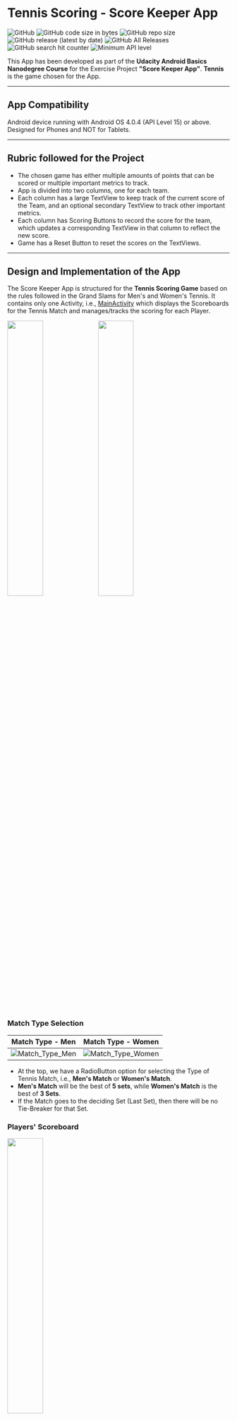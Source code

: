 # Tennis Scoring - Score Keeper App

![GitHub](https://img.shields.io/github/license/kaushiknsanji/Tennis_Score_Keeper_Udacity)  ![GitHub code size in bytes](https://img.shields.io/github/languages/code-size/kaushiknsanji/Tennis_Score_Keeper_Udacity)  ![GitHub repo size](https://img.shields.io/github/repo-size/kaushiknsanji/Tennis_Score_Keeper_Udacity)
![GitHub release (latest by date)](https://img.shields.io/github/v/release/kaushiknsanji/Tennis_Score_Keeper_Udacity)  ![GitHub All Releases](https://img.shields.io/github/downloads/kaushiknsanji/Tennis_Score_Keeper_Udacity/total) ![GitHub search hit counter](https://img.shields.io/github/search/kaushiknsanji/Tennis_Score_Keeper_Udacity/Score%20Keeper%20App) ![Minimum API level](https://img.shields.io/badge/API-15+-yellow)

This App has been developed as part of the **Udacity Android Basics Nanodegree Course** for the Exercise Project **"Score Keeper App"**. **Tennis** is the game chosen for the App.

---

## App Compatibility

Android device running with Android OS 4.0.4 (API Level 15) or above. Designed for Phones and NOT for Tablets.

---

## Rubric followed for the Project

* The chosen game has either multiple amounts of points that can be scored or multiple important metrics to track.
* App is divided into two columns, one for each team.
* Each column has a large TextView to keep track of the current score of the Team, and an optional secondary TextView to track other important metrics.
* Each column has Scoring Buttons to record the score for the team, which updates a corresponding TextView in that column to reflect the new score.
* Game has a Reset Button to reset the scores on the TextViews.

---

## Design and Implementation of the App

The Score Keeper App is structured for the **Tennis Scoring Game** based on the rules followed in the Grand Slams for Men's and Women's Tennis. It contains only one Activity, i.e., [MainActivity](/app/src/main/java/com/example/kaushiknsanji/tennisscoring/MainActivity.java) which displays the Scoreboards for the Tennis Match and manages/tracks the scoring for each Player.

<img src="https://user-images.githubusercontent.com/26028981/65620659-d96cd480-dfdf-11e9-9346-9158821351e6.png" width="40%"/>  <img src="https://user-images.githubusercontent.com/26028981/65620663-da9e0180-dfdf-11e9-9c95-7e952384db47.png" width="40%"/>

### Match Type Selection

|Match Type - Men|Match Type - Women|
|---|---|
|![Match_Type_Men](https://user-images.githubusercontent.com/26028981/65620681-e4c00000-dfdf-11e9-850d-a06c967cde37.png)|![Match_Type_Women](https://user-images.githubusercontent.com/26028981/65620684-e5f12d00-dfdf-11e9-8135-917000eaf5c6.png)|

* At the top, we have a RadioButton option for selecting the Type of Tennis Match, i.e., **Men's Match** or **Women's Match**. 
* **Men's Match** will be the best of **5 sets**, while **Women's Match** is the best of **3 Sets**.
* If the Match goes to the deciding Set (Last Set), then there will be no Tie-Breaker for that Set.

### Players' Scoreboard

<img src="https://user-images.githubusercontent.com/26028981/65620698-ec7fa480-dfdf-11e9-9294-c50eb9ac1fd6.png" width="40%"/>

Below the Match Type RadioButton option is the Players' Scoreboard which keeps track of the Game points in each Set and the number of Sets won by each Player. 

### Scoring in an Ongoing Set

|Scoring in a Set|Scoring in a Tie-Breaker|
|---|---|
|![Intermediate_GamePlay_Score](https://user-images.githubusercontent.com/26028981/65620698-ec7fa480-dfdf-11e9-9294-c50eb9ac1fd6.png)|![Intermediate_TieBreaker_Score](https://user-images.githubusercontent.com/26028981/65620704-ee496800-dfdf-11e9-8b40-947d757558ef.png)|

* Below the Players' Scoreboard, is a table of two columns, one for each Player, that displays the various points in an Ongoing Set. 
* Points in an Ongoing Game (labelled as **GamePlay Points**), **Game Points** in the Ongoing Set and the **Tie Break Points** in a Tie-Breaker are recorded and displayed here. 
* Each Player column will have a **"+"** button that increases the Points in the Ongoing Game for the corresponding Player, which in turn updates the Game Points in the Set for the corresponding Player adhering to the Tennis scoring rules. 
* Tie-Breaker will start only when there is a tie in the Game Points for each Player at **"Game Point 6"** in the Set, to decide the winner of the Set, which will be the Player that reaches 7+ Tie-Breaker Points with a difference of 2, as per the rules of Tennis.

### The Start/Reset/Restart Button

|Begin Match|Reset Match|Restart Match|
|---|---|---|
|![Initial_Portrait_2](https://user-images.githubusercontent.com/26028981/65620663-da9e0180-dfdf-11e9-9c95-7e952384db47.png)|![Intermediate_GamePlay_Score](https://user-images.githubusercontent.com/26028981/65620698-ec7fa480-dfdf-11e9-9294-c50eb9ac1fd6.png)|![Match_finish](https://user-images.githubusercontent.com/26028981/65620733-fbfeed80-dfdf-11e9-9098-4597a1a96ad3.png)|

The last Button at the bottom, allows for - 
* Starting a Match, when it displays **Begin Match**. This also does the Toss and decides which Player will Serve (on Random basis).
* Resetting the Match in between the play in order to restart play, when it displays **Reset Match**.
* Restarting a Match after a Match has finished, when it displays **Restart Match**.

### TextView for Announcements

|Help message|Score Announcement|
|---|---|
|![Initial_Portrait_2](https://user-images.githubusercontent.com/26028981/65620663-da9e0180-dfdf-11e9-9c95-7e952384db47.png)|![Score_Announcement](https://user-images.githubusercontent.com/26028981/65620719-f4d7df80-dfdf-11e9-9415-4744c525cede.png)|

In between the Start/Reset/Restart Button and the Players' `+` Buttons, there is a TextView that displays **"Help messages"** and **"Announcements of Scores"** just like in Tennis.

### Player currently Serving

<img src="https://user-images.githubusercontent.com/26028981/65620698-ec7fa480-dfdf-11e9-9294-c50eb9ac1fd6.png" width="40%"/>

The Player currently Serving is indicated across three places on the screen -
* **Scoreboard** - The Player Serving will be in **Bold**.
* **Table of Ongoing Set** - The Player Serving will be in **Bold** ![#F57C00](https://placehold.it/15/f03c15/000000?text=+) color.
* **Score Announcement Text** - The Score announced will be in respect to the Player Serving (that which is mentioned).

---

## Branches in this Repository

* **[master](https://github.com/kaushiknsanji/Tennis_Score_Keeper_Udacity/tree/master)**
	* Contains the code submitted for review, along with review suggestions incorporated.
* **[release_v1.0](https://github.com/kaushiknsanji/Tennis_Score_Keeper_Udacity/tree/release_v1.0)**
	* Fixed TextView size for Game-Play and Tie-Breaker Points.
	* Game-Play Points hidden during a Tie-Breaker since it is not required.
	* Added App Icon.
	* Other minor changes to prepare the app for local release. 

---

## Icon credits

App Icon is from [Icons8](https://icons8.com).

---

## Review from the Reviewer (Udacity)

![Review_Score_Keeper_App](https://user-images.githubusercontent.com/26028981/65620779-15a03500-dfe0-11e9-87c8-83821c872914.PNG)

---

## License

```
Copyright 2017 Kaushik N. Sanji

Licensed under the Apache License, Version 2.0 (the "License"); 
you may not use this file except in compliance with the License. 
You may obtain a copy of the License at

   http://www.apache.org/licenses/LICENSE-2.0
   
Unless required by applicable law or agreed to in writing, software
distributed under the License is distributed on an "AS IS" BASIS,
WITHOUT WARRANTIES OR CONDITIONS OF ANY KIND, either express or implied.
See the License for the specific language governing permissions and
limitations under the License.
```
